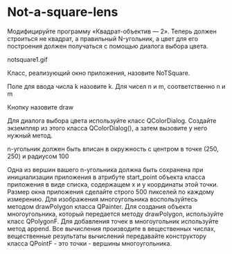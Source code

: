 # Not-a-square-lens
Модифицируйте программу «Квадрат-объектив — 2». Теперь должен строиться не квадрат, а правильный N-угольник, а цвет для его построения должен получаться с помощью диалога выбора цвета.

notsquare1.gif

Класс, реализующий окно приложения, назовите NoTSquare.

Поле для ввода числа k назовите k. Для чисел n и m, соответственно n и m

Кнопку назовите draw

Для диалога выбора цвета используйте класс QColorDialog. Создайте экземпляр из этого класса QColorDialog(), а затем вызовите у него нужный метод.

n-угольник должен быть вписан в окружность с центром в точке (250, 250) и радиусом 100

Одна из вершин вашего n-угольника должна быть сохранена при инициализации приложения в атрибуте start_point объекта класса приложения в виде списка, содержащем x и y координаты этой точки.
Размер окна приложения сделайте строго 500 пикселей по каждому измерению. Для изображения многоугольника воспользуйтесь методом drawPolygon класса QPainter. Для создания объекта многоугольника, который передается методу drawPolygon, используйте класс QPolygonF. Для добавления точек в многоугольник используйте метод append. Все вычисления производите в вещественных числах, вещественные результаты вычислений передавайте конструктору класса QPointF - это точки - вершины многоугольника.
